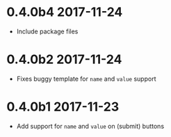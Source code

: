# 0.4.0b4 2017-11-24  
+ Include package files   

# 0.4.0b2 2017-11-24  
+ Fixes buggy template for `name` and `value` support  

# 0.4.0b1 2017-11-23  
+ Add support for `name` and `value` on (submit) buttons
